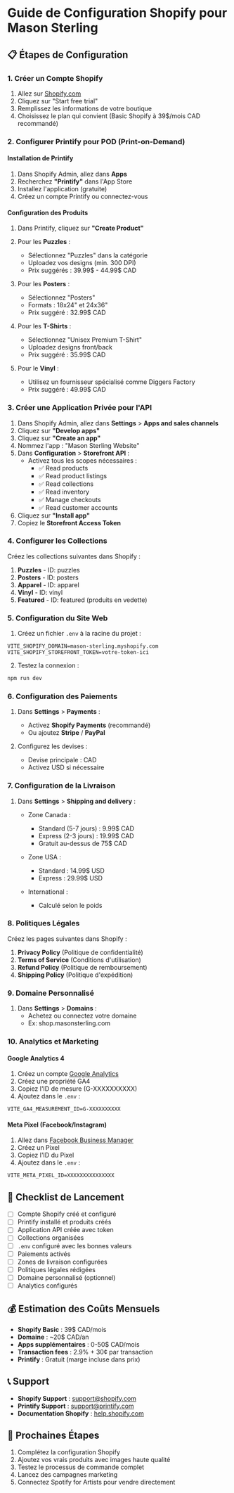 # Guide de Configuration Shopify pour Mason Sterling

## 📋 Étapes de Configuration

### 1. Créer un Compte Shopify
1. Allez sur [Shopify.com](https://www.shopify.com/)
2. Cliquez sur "Start free trial"
3. Remplissez les informations de votre boutique
4. Choisissez le plan qui convient (Basic Shopify à 39$/mois CAD recommandé)

### 2. Configurer Printify pour POD (Print-on-Demand)

#### Installation de Printify
1. Dans Shopify Admin, allez dans **Apps**
2. Recherchez **"Printify"** dans l'App Store
3. Installez l'application (gratuite)
4. Créez un compte Printify ou connectez-vous

#### Configuration des Produits
1. Dans Printify, cliquez sur **"Create Product"**
2. Pour les **Puzzles** :
   - Sélectionnez "Puzzles" dans la catégorie
   - Uploadez vos designs (min. 300 DPI)
   - Prix suggérés : 39.99$ - 44.99$ CAD

3. Pour les **Posters** :
   - Sélectionnez "Posters" 
   - Formats : 18x24" et 24x36"
   - Prix suggéré : 32.99$ CAD

4. Pour les **T-Shirts** :
   - Sélectionnez "Unisex Premium T-Shirt"
   - Uploadez designs front/back
   - Prix suggéré : 35.99$ CAD

5. Pour le **Vinyl** :
   - Utilisez un fournisseur spécialisé comme Diggers Factory
   - Prix suggéré : 49.99$ CAD

### 3. Créer une Application Privée pour l'API

1. Dans Shopify Admin, allez dans **Settings** > **Apps and sales channels**
2. Cliquez sur **"Develop apps"**
3. Cliquez sur **"Create an app"**
4. Nommez l'app : "Mason Sterling Website"
5. Dans **Configuration** > **Storefront API** :
   - Activez tous les scopes nécessaires :
     - ✅ Read products
     - ✅ Read product listings
     - ✅ Read collections
     - ✅ Read inventory
     - ✅ Manage checkouts
     - ✅ Read customer accounts
6. Cliquez sur **"Install app"**
7. Copiez le **Storefront Access Token**

### 4. Configurer les Collections

Créez les collections suivantes dans Shopify :
1. **Puzzles** - ID: puzzles
2. **Posters** - ID: posters  
3. **Apparel** - ID: apparel
4. **Vinyl** - ID: vinyl
5. **Featured** - ID: featured (produits en vedette)

### 5. Configuration du Site Web

1. Créez un fichier `.env` à la racine du projet :
```env
VITE_SHOPIFY_DOMAIN=mason-sterling.myshopify.com
VITE_SHOPIFY_STOREFRONT_TOKEN=votre-token-ici
```

2. Testez la connexion :
```bash
npm run dev
```

### 6. Configuration des Paiements

1. Dans **Settings** > **Payments** :
   - Activez **Shopify Payments** (recommandé)
   - Ou ajoutez **Stripe** / **PayPal**
   
2. Configurez les devises :
   - Devise principale : CAD
   - Activez USD si nécessaire

### 7. Configuration de la Livraison

1. Dans **Settings** > **Shipping and delivery** :
   - Zone Canada : 
     - Standard (5-7 jours) : 9.99$ CAD
     - Express (2-3 jours) : 19.99$ CAD
     - Gratuit au-dessus de 75$ CAD
   
   - Zone USA :
     - Standard : 14.99$ USD
     - Express : 29.99$ USD
   
   - International :
     - Calculé selon le poids

### 8. Politiques Légales

Créez les pages suivantes dans Shopify :
1. **Privacy Policy** (Politique de confidentialité)
2. **Terms of Service** (Conditions d'utilisation)
3. **Refund Policy** (Politique de remboursement)
4. **Shipping Policy** (Politique d'expédition)

### 9. Domaine Personnalisé

1. Dans **Settings** > **Domains** :
   - Achetez ou connectez votre domaine
   - Ex: shop.masonsterling.com

### 10. Analytics et Marketing

#### Google Analytics 4
1. Créez un compte [Google Analytics](https://analytics.google.com/)
2. Créez une propriété GA4
3. Copiez l'ID de mesure (G-XXXXXXXXXX)
4. Ajoutez dans le `.env` :
```env
VITE_GA4_MEASUREMENT_ID=G-XXXXXXXXXX
```

#### Meta Pixel (Facebook/Instagram)
1. Allez dans [Facebook Business Manager](https://business.facebook.com/)
2. Créez un Pixel
3. Copiez l'ID du Pixel
4. Ajoutez dans le `.env` :
```env
VITE_META_PIXEL_ID=XXXXXXXXXXXXXXX
```

## 🎯 Checklist de Lancement

- [ ] Compte Shopify créé et configuré
- [ ] Printify installé et produits créés
- [ ] Application API créée avec token
- [ ] Collections organisées
- [ ] `.env` configuré avec les bonnes valeurs
- [ ] Paiements activés
- [ ] Zones de livraison configurées
- [ ] Politiques légales rédigées
- [ ] Domaine personnalisé (optionnel)
- [ ] Analytics configurés

## 💰 Estimation des Coûts Mensuels

- **Shopify Basic** : 39$ CAD/mois
- **Domaine** : ~20$ CAD/an
- **Apps supplémentaires** : 0-50$ CAD/mois
- **Transaction fees** : 2.9% + 30¢ par transaction
- **Printify** : Gratuit (marge incluse dans prix)

## 📞 Support

- **Shopify Support** : support@shopify.com
- **Printify Support** : support@printify.com
- **Documentation Shopify** : [help.shopify.com](https://help.shopify.com/)

## 🚀 Prochaines Étapes

1. Complétez la configuration Shopify
2. Ajoutez vos vrais produits avec images haute qualité
3. Testez le processus de commande complet
4. Lancez des campagnes marketing
5. Connectez Spotify for Artists pour vendre directement